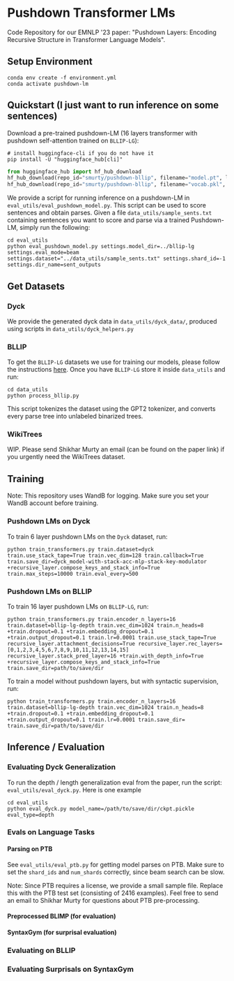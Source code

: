 # Pushdown Transformer LMs
Code Repository for our EMNLP '23 paper: "Pushdown Layers: Encoding Recursive Structure in Transformer Language Models".

## Setup Environment
```
conda env create -f environment.yml
conda activate pushdown-lm
```

## Quickstart (I just want to run inference on some sentences)

Download a pre-trained pushdown-LM (16 layers transformer with pushdown self-attention trained on `BLLIP-LG`):
```
# install huggingface-cli if you do not have it
pip install -U "huggingface_hub[cli]" 
```

```python
from huggingface_hub import hf_hub_download
hf_hub_download(repo_id="smurty/pushdown-bllip", filename="model.pt", local_dir="bllip-lg");
hf_hub_download(repo_id="smurty/pushdown-bllip", filename="vocab.pkl", local_dir="bllip-lg");
```

We provide a script for running inference on a pushdown-LM in `eval_utils/eval_pushdown_model.py`. This script can be used to score sentences and obtain parses. Given a file `data_utils/sample_sents.txt` containing sentences you want to score and parse via a trained Pushdown-LM, simply run the following:

```
cd eval_utils
python eval_pushdown_model.py settings.model_dir=../bllip-lg settings.eval_mode=beam settings.dataset="../data_utils/sample_sents.txt" settings.shard_id=-1 settings.dir_name=sent_outputs
```


## Get Datasets

### Dyck

We provide the generated dyck data in `data_utils/dyck_data/`, produced using scripts in `data_utils/dyck_helpers.py`

### BLLIP

To get the `BLLIP-LG` datasets we use for training our models, please follow the instructions [here](https://github.com/IBM/transformers-struct-guidance). Once you have `BLLIP-LG` store it inside `data_utils` and run:

```
cd data_utils
python process_bllip.py 
```

This script tokenizes the dataset using the GPT2 tokenizer, and converts every parse tree into unlabeled binarized trees.

### WikiTrees

WIP. Please send Shikhar Murty an email (can be found on the paper link) if you urgently need the WikiTrees dataset.

## Training
Note: This repository uses WandB for logging. Make sure you set your WandB account before training.

### Pushdown LMs on Dyck
To train 6 layer pushdown LMs on the `Dyck` dataset, run:
```
python train_transformers.py train.dataset=dyck train.use_stack_tape=True train.vec_dim=128 train.callback=True train.save_dir=dyck_model-with-stack-acc-mlp-stack-key-modulator +recursive_layer.compose_keys_and_stack_info=True train.max_steps=10000 train.eval_every=500
```

### Pushdown LMs on BLLIP

To train 16 layer pushdown LMs on `BLLIP-LG`, run:

```
python train_transformers.py train.encoder_n_layers=16 train.dataset=bllip-lg-depth train.vec_dim=1024 train.n_heads=8 +train.dropout=0.1 +train.embedding_dropout=0.1 +train.output_dropout=0.1 train.lr=0.0001 train.use_stack_tape=True recursive_layer.attachment_decisions=True recursive_layer.rec_layers=[0,1,2,3,4,5,6,7,8,9,10,11,12,13,14,15] recursive_layer.stack_pred_layer=16 +train.with_depth_info=True +recursive_layer.compose_keys_and_stack_info=True train.save_dir=path/to/save/dir
```

To train a model without pushdown layers, but with syntactic supervision, run:
```
python train_transformers.py train.encoder_n_layers=16 train.dataset=bllip-lg-depth train.vec_dim=1024 train.n_heads=8 +train.dropout=0.1 +train.embedding_dropout=0.1 +train.output_dropout=0.1 train.lr=0.0001 train.save_dir= train.save_dir=path/to/save/dir
```



## Inference / Evaluation

### Evaluating Dyck Generalization
To run the depth / length generalization eval from the paper, run the script: `eval_utils/eval_dyck.py`. Here is one example

```
cd eval_utils
python eval_dyck.py model_name=/path/to/save/dir/ckpt.pickle eval_type=depth 
```

### Evals on Language Tasks

#### Parsing on PTB
See `eval_utils/eval_ptb.py` for getting model parses on PTB. Make sure to set the `shard_ids` and `num_shards` correctly, since beam search can be slow.

Note: Since PTB requires a license, we provide a small sample file. Replace this with the PTB test set (consisting of 2416 examples). Feel free to send an email to Shikhar Murty for questions about PTB pre-processing.

#### Preprocessed BLIMP (for evaluation)

#### SyntaxGym (for surprisal evaluation)


### Evaluating on BLLIP

### Evaluating Surprisals on SyntaxGym